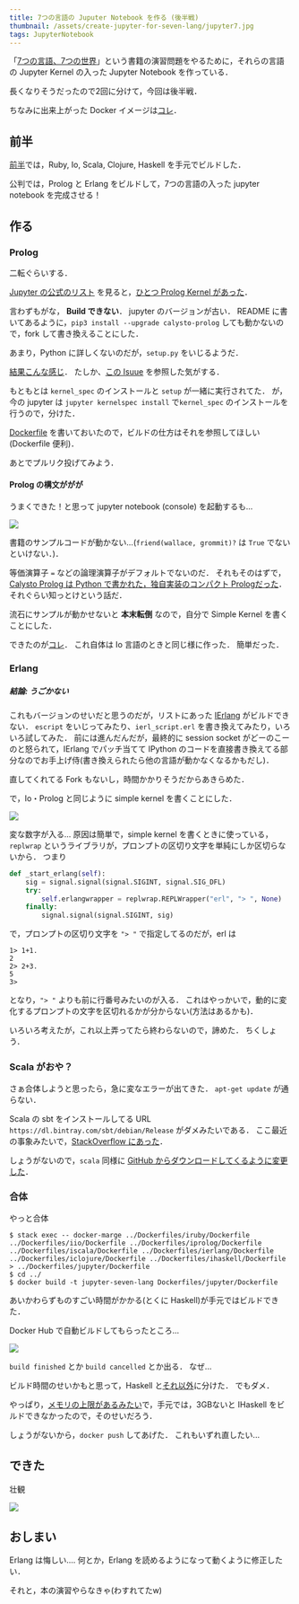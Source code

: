 ```yaml
---
title: 7つの言語の Juputer Notebook を作る (後半戦)
thumbnail: /assets/create-jupyter-for-seven-lang/jupyter7.jpg
tags: JupyterNotebook
---
```


「[7つの言語、7つの世界](https://www.ohmsha.co.jp/book/9784274068577/)」という書籍の演習問題をやるために，それらの言語の Jupyter Kernel の入った Jupyter Notebook を作っている．

長くなりそうだったので2回に分けて，今回は後半戦．

ちなみに出来上がった Docker イメージは[コレ](https://hub.docker.com/r/matsubara0507/jupyter-seven-lang/)．

## 前半

[前半](/posts/2017-04-24-create-jupyter-for-seven-lang-part1.html)では，Ruby, Io, Scala, Clojure, Haskell を手元でビルドした．

公判では，Prolog と Erlang をビルドして，7つの言語の入った jupyter notebook を完成させる！

## 作る

### Prolog

二転ぐらいする．

[Jupyter の公式のリスト](https://github.com/jupyter/jupyter/wiki/Jupyter-kernels) を見ると，[ひとつ Prolog Kernel があった](https://github.com/Calysto/calysto_prolog)．

言わずもがな， **Build できない**．
jupyter のバージョンが古い．
README に書いてあるように，`pip3 install --upgrade calysto-prolog` しても動かないので，fork して書き換えることにした．

あまり，Python に詳しくないのだが，`setup.py` をいじるようだ．

[結果こんな感じ](https://github.com/matsubara0507/calysto_prolog/commit/4b857a9146dad89966d99b4ec72363b455af43ce)．
たしか、[この Isuue](https://github.com/Calysto/calysto_processing/issues/8) を参照した気がする．

もともとは `kernel_spec` のインストールと `setup` が一緒に実行されてた．
が，今の jupyter は `jupyter kernelspec install` で`kernel_spec` のインストールを行うので，分けた．

[Dockerfile](https://github.com/matsubara0507/calysto_prolog/blob/docker/Dockerfile) を書いておいたので，ビルドの仕方はそれを参照してほしい(Dockerfile 便利)．

あとでプルリク投げてみよう．

#### Prolog の構文ががが

うまくできた！と思って jupyter notebook (console) を起動するも...

![](/assets/create-jupyter-for-seven-lang/calysto_prolog_console.jpg)

書籍のサンプルコードが動かない...(`friend(wallace, grommit)?` は `True` でないといけない．)．

等価演算子 `=` などの論理演算子がデフォルトでないのだ．
それもそのはずで，[Calysto Prolog は Python で書かれた，独自実装のコンパクト Prologだった](https://github.com/Calysto/calysto_prolog/blob/master/calysto_prolog/prolog.py)．
それぐらい知っとけという話だ．

流石にサンプルが動かせないと **本末転倒** なので，自分で Simple Kernel を書くことにした．

できたのが[コレ](https://github.com/matsubara0507/iprolog)．
これ自体は Io 言語のときと同じ様に作った．
簡単だった．

### Erlang

##### 結論: うごかない

これもバージョンのせいだと思うのだが，リストにあった [IErlang](https://github.com/robbielynch/ierlang) がビルドできない．
`escript` をいじってみたり、`ierl_script.erl` を書き換えてみたり，いろいろ試してみた．
前には進んだんだが，最終的に session socket がどーのこーのと怒られて，IErlang でパッチ当てて IPython のコードを直接書き換えてる部分なのでお手上げ侍(書き換えられたら他の言語が動かなくなるかもだし)．

直してくれてる Fork もないし，時間かかりそうだからあきらめた．

で，Io・Prolog と同じように simple kernel を書くことにした．

![](/assets/create-jupyter-for-seven-lang/ierlang_notebook.jpg)

変な数字が入る...
原因は簡単で，simple kernel を書くときに使っている，`replwrap` というライブラリが，プロンプトの区切り文字を単純にしか区切らないから．
つまり

```Python
def _start_erlang(self):
    sig = signal.signal(signal.SIGINT, signal.SIG_DFL)
    try:
        self.erlangwrapper = replwrap.REPLWrapper("erl", "> ", None)
    finally:
        signal.signal(signal.SIGINT, sig)
```

で，プロンプトの区切り文字を `"> "` で指定してるのだが，erl は

```
1> 1+1.
2
2> 2+3.
5
3>
```

となり，`"> "` よりも前に行番号みたいのが入る．
これはやっかいで，動的に変化するプロンプトの文字を区切れるかが分からない(方法はあるかも)．

いろいろ考えたが，これ以上弄ってたら終わらないので，諦めた．
ちくしょう．

### Scala がおや？

さぁ合体しようと思ったら，急に変なエラーが出てきた．
`apt-get update` が通らない．

Scala の sbt をインストールしてる URL `https://dl.bintray.com/sbt/debian/Release` がダメみたいである．
ここ最近の事象みたいで，[StackOverflow にあった](http://stackoverflow.com/questions/43441152/sbt-download-repository-forbidden)．

しょうがないので，`scala` 同様に [GitHub からダウンロードしてくるように変更した](https://github.com/matsubara0507/seven-languages-in-seven-weeks/commit/742cff384eeb72cb57b012731104f3796285dea0)．

### 合体

やっと合体

```
$ stack exec -- docker-marge ../Dockerfiles/iruby/Dockerfile ../Dockerfiles/iio/Dockerfile ../Dockerfiles/iprolog/Dockerfile ../Dockerfiles/iscala/Dockerfile ../Dockerfiles/ierlang/Dockerfile ../Dockerfiles/iclojure/Dockerfile ../Dockerfiles/ihaskell/Dockerfile > ../Dockerfiles/jupyter/Dockerfile
$ cd ../
$ docker build -t jupyter-seven-lang Dockerfiles/jupyter/Dockerfile
```

あいかわらずものすごい時間がかかる(とくに Haskell)が手元ではビルドできた．

Docker Hub で自動ビルドしてもらったところ...

![](/assets/create-jupyter-for-seven-lang/dockerhub_error.jpg)

`build finished` とか `build cancelled` とか出る．
なぜ...

ビルド時間のせいかもと思って，Haskell と[それ以外](https://hub.docker.com/r/matsubara0507/jupyter-six-lang/)に分けた．
でもダメ．

やっぱり，[メモリの上限があるみたい](http://stackoverflow.com/questions/34440753/docker-hub-timeout-in-automated-build)で，手元では，3GBないと IHaskell をビルドできなかったので，そのせいだろう．

しょうがないから，`docker push` してあげた．
これもいずれ直したい...

## できた

壮観

![](/assets/create-jupyter-for-seven-lang/jupyter7.jpg)

## おしまい

Erlang は悔しい....
何とか，Erlang を読めるようになって動くように修正したい．


それと，本の演習やらなきゃ(わすれてたw)
